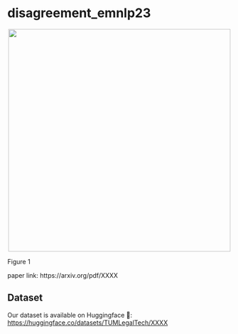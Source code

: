 # disagreement_emnlp23



<p style="text-align:center;">
<img src="XXX.png" width="500" />
</p>
Figure 1

</p>
paper link: https://arxiv.org/pdf/XXXX
</p>

## Dataset
Our dataset is available on Huggingface 🤗:
https://huggingface.co/datasets/TUMLegalTech/XXXX
